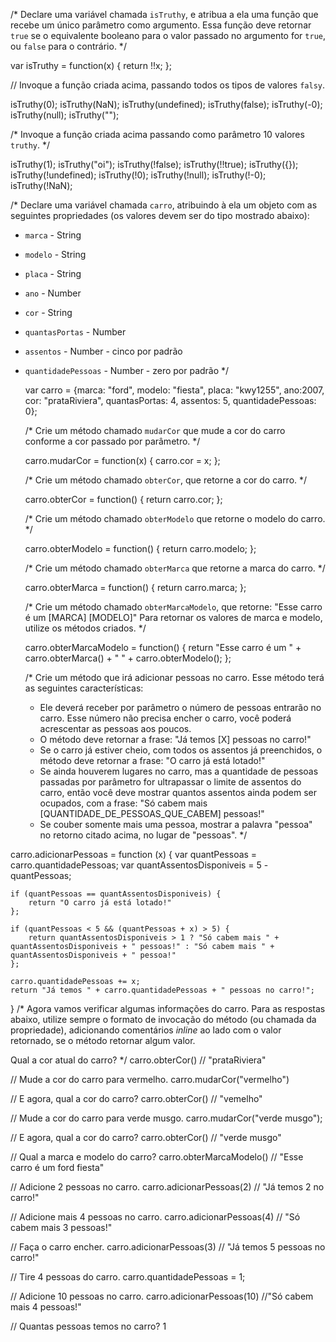 /*
Declare uma variável chamada `isTruthy`, e atribua a ela uma função que recebe
um único parâmetro como argumento. Essa função deve retornar `true` se o
equivalente booleano para o valor passado no argumento for `true`, ou `false`
para o contrário.
*/

var isTruthy = function(x) {
return !!x;
};

// Invoque a função criada acima, passando todos os tipos de valores `falsy`.

isTruthy(0);
isTruthy(NaN);
isTruthy(undefined);
isTruthy(false);
isTruthy(-0);
isTruthy(null);
isTruthy("");

/*
Invoque a função criada acima passando como parâmetro 10 valores `truthy`.
*/

isTruthy(1);
isTruthy("oi");
isTruthy(!false);
isTruthy(!!true);
isTruthy({});
isTruthy(!undefined);
isTruthy(!0);
isTruthy(!null);
isTruthy(!-0);
isTruthy(!NaN);

/*
Declare uma variável chamada `carro`, atribuindo à ela um objeto com as
seguintes propriedades (os valores devem ser do tipo mostrado abaixo):
- `marca` - String
- `modelo` - String
- `placa` - String
- `ano` - Number
- `cor` - String
- `quantasPortas` - Number
- `assentos` - Number - cinco por padrão
- `quantidadePessoas` - Number - zero por padrão
*/

    var carro = {marca: "ford", modelo: "fiesta", placa: "kwy1255", ano:2007, cor: "prataRiviera", quantasPortas: 4, assentos: 5, quantidadePessoas: 0};

    /*
    Crie um método chamado `mudarCor` que mude a cor do carro conforme a cor
    passado por parâmetro.
    */

    carro.mudarCor = function(x) {
        carro.cor = x;
    };

    /*
    Crie um método chamado `obterCor`, que retorne a cor do carro.
    */

    carro.obterCor = function() {
        return carro.cor;
    };

    /*
    Crie um método chamado `obterModelo` que retorne o modelo do carro.
    */

    carro.obterModelo = function() {
        return carro.modelo;
    };

    /*
    Crie um método chamado `obterMarca` que retorne a marca do carro.
    */

    carro.obterMarca = function() {
        return carro.marca;
    };

    /*
    Crie um método chamado `obterMarcaModelo`, que retorne:
    "Esse carro é um [MARCA] [MODELO]"
    Para retornar os valores de marca e modelo, utilize os métodos criados.
    */

    carro.obterMarcaModelo = function() {
        return "Esse carro é um " + carro.obterMarca() + " " + carro.obterModelo();
    };

    /*
    Crie um método que irá adicionar pessoas no carro. Esse método terá as
    seguintes características:
    - Ele deverá receber por parâmetro o número de pessoas entrarão no carro. Esse
    número não precisa encher o carro, você poderá acrescentar as pessoas aos
    poucos.
    - O método deve retornar a frase: "Já temos [X] pessoas no carro!"
    - Se o carro já estiver cheio, com todos os assentos já preenchidos, o método
    deve retornar a frase: "O carro já está lotado!"
    - Se ainda houverem lugares no carro, mas a quantidade de pessoas passadas por
    parâmetro for ultrapassar o limite de assentos do carro, então você deve
    mostrar quantos assentos ainda podem ser ocupados, com a frase:
    "Só cabem mais [QUANTIDADE_DE_PESSOAS_QUE_CABEM] pessoas!"
    - Se couber somente mais uma pessoa, mostrar a palavra "pessoa" no retorno
    citado acima, no lugar de "pessoas".
    */

carro.adicionarPessoas = function (x) {
    var quantPessoas = carro.quantidadePessoas;
    var quantAssentosDisponiveis = 5 - quantPessoas;

    if (quantPessoas == quantAssentosDisponiveis) {
        return "O carro já está lotado!"
    };

    if (quantPessoas < 5 && (quantPessoas + x) > 5) {
        return quantAssentosDisponiveis > 1 ? "Só cabem mais " + quantAssentosDisponiveis + " pessoas!" : "Só cabem mais " + quantAssentosDisponiveis + " pessoa!"
    };
    
    carro.quantidadePessoas += x;
    return "Já temos " + carro.quantidadePessoas + " pessoas no carro!";

}
/*
Agora vamos verificar algumas informações do carro. Para as respostas abaixo,
utilize sempre o formato de invocação do método (ou chamada da propriedade),
adicionando comentários _inline_ ao lado com o valor retornado, se o método
retornar algum valor.

Qual a cor atual do carro?
*/
carro.obterCor() // "prataRiviera"

// Mude a cor do carro para vermelho.
carro.mudarCor("vermelho")

// E agora, qual a cor do carro?
carro.obterCor() // "vemelho"

// Mude a cor do carro para verde musgo.
carro.mudarCor("verde musgo");

// E agora, qual a cor do carro?
carro.obterCor() // "verde musgo"

// Qual a marca e modelo do carro?
carro.obterMarcaModelo() // "Esse carro é um ford fiesta"    

// Adicione 2 pessoas no carro.
carro.adicionarPessoas(2) // "Já temos 2 no carro!"

// Adicione mais 4 pessoas no carro.
carro.adicionarPessoas(4) // "Só cabem mais 3 pessoas!"

// Faça o carro encher.
carro.adicionarPessoas(3) // "Já temos 5 pessoas no carro!"

// Tire 4 pessoas do carro.
carro.quantidadePessoas = 1;

// Adicione 10 pessoas no carro.
carro.adicionarPessoas(10) //"Só cabem mais 4 pessoas!"

// Quantas pessoas temos no carro?
1
